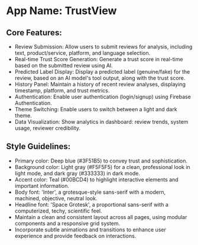 # **App Name**: TrustView

## Core Features:

- Review Submission: Allow users to submit reviews for analysis, including text, product/service, platform, and language selection.
- Real-time Trust Score Generation: Generate a trust score in real-time based on the submitted review using AI.
- Predicted Label Display: Display a predicted label (genuine/fake) for the review, based on an AI model's tool output, along with the trust score.
- History Panel: Maintain a history of recent review analyses, displaying timestamp, platform, and trust metrics.
- Authentication: Enable user authentication (login/signup) using Firebase Authentication.
- Theme Switching: Enable users to switch between a light and dark theme.
- Data Visualization: Show analytics in dashboard: review trends, system usage, reviewer credibility.

## Style Guidelines:

- Primary color: Deep blue (#3F51B5) to convey trust and sophistication.
- Background color: Light gray (#F5F5F5) for a clean, professional look in light mode, and dark gray (#333333) in dark mode.
- Accent color: Teal (#00BCD4) to highlight interactive elements and important information.
- Body font: 'Inter', a grotesque-style sans-serif with a modern, machined, objective, neutral look.
- Headline font: 'Space Grotesk', a proportional sans-serif with a computerized, techy, scientific feel.
- Maintain a clean and consistent layout across all pages, using modular components and a responsive grid system.
- Incorporate subtle animations and transitions to enhance user experience and provide feedback on interactions.